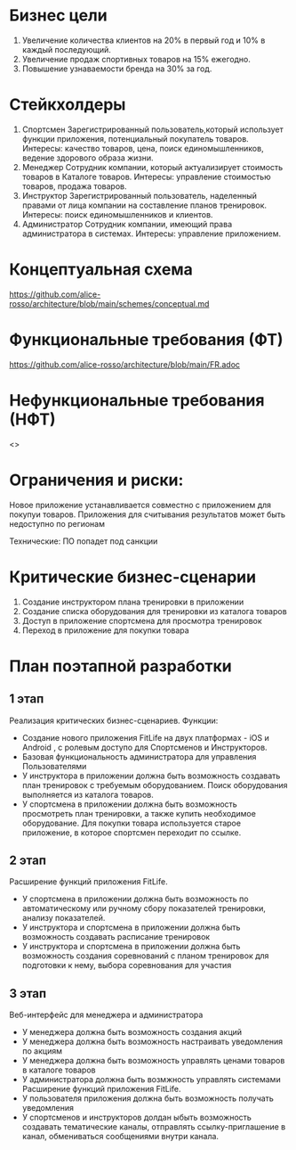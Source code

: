 # Бизнес цели

1. Увеличение количества клиентов на 20% в первый год и 10% в каждый последующий.
2. Увеличение продаж спортивных товаров на 15% ежегодно.
3. Повышение узнаваемости бренда на 30% за год.

# Стейкхолдеры
1. Спортсмен
   Зарегистрированный пользователь,который использует функции приложения, потенциальный покупатель товаров. Интересы: качество товаров, цена, поиск единомышленников, ведение здорового образа жизни.
2. Менеджер
   Сотрудник компании, который актуализирует стоимость товаров в Каталоге товаров. Интересы: управление стоимостью товаров, продажа товаров.
3. Инструктор
   Зарегистрированный пользователь, наделенный правами от лица компании на составление планов тренировок. Интересы: поиск единомышленников и клиентов.
4. Администратор
   Сотрудник компании, имеющий права администратора в системах. Интересы: управление приложением.

# Концептуальная схема
<https://github.com/alice-rosso/architecture/blob/main/schemes/conceptual.md>

# Функциональные требования (ФТ)
<https://github.com/alice-rosso/architecture/blob/main/FR.adoc>

# Нефункциональные требования (НФТ)
<>

# Ограничения и риски:
Новое приложение устанавливается совместно с приложением для покупуи товаров.
Приложения для считывания результатов может быть недоступно по регионам

Технические:
ПО попадет под санкции

# Критические бизнес-сценарии

1. Создание инструктором плана тренировки в приложении
2. Создание списка оборудования для тренировки из каталога товаров
3. Доступ в приложение спортсмена для просмотра тренировок
4. Переход в приложение для покупки товара

# План поэтапной разработки
## 1 этап
Реализация критических бизнес-сценариев.
Функции:
* Создание нового приложения FitLife на двух платформах - iOS и Android , с ролевым доступо для Спортсменов и Инструкторов.
* Базовая функциональность администратора для управления Пользователями
* У инструктора в приложении должна быть возможность создавать план тренировок с требуемым оборудованием. Поиск оборудования выполняется из каталога товаров.
* У спортсмена в приложении должна быть возможность просмотреть план тренировки, а также купить необходимое оборудование. Для покупки товара используется старое приложение, в которое спортсмен переходит по ссылке.

## 2 этап 
Расширение функций приложения FitLife.
* У спортсмена в приложении должна быть возможность по автоматическому или ручному сбору показателей тренировки, анализу показателей.
* У инструктора и спортсмена в приложении должна быть возможность создавать расписание тренировок
* У инструктора и спортсмена в приложении должна быть возможность создания соревнований с планом тренировок для подготовки к нему, выбора соревнования для участия

## 3 этап 
Веб-интерфейс для менеджера и администратора
* У менеджера должна быть возможность создания акций
* У менеджера должна быть возможность настраивать уведомления по акциям
* У менеджера должна быть возможность управлять ценами товаров в каталоге товаров
* У администратора должна быть возмжность управлять системами
Расширение функций приложения FitLife.
* У пользователя приложения должна быть возможность получать уведомления
* У спортсменов и инструкторов долдан ыбыть возможность создавать тематические каналы, отправлять ссылку-приглашение в канал, обмениваться сообщениями внутри канала.

  



